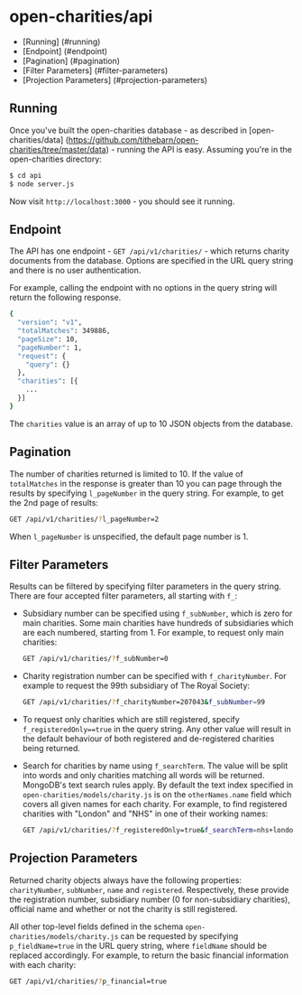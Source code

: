 # open-charities/api
- [Running] (#running)
- [Endpoint] (#endpoint)
- [Pagination] (#pagination)
- [Filter Parameters] (#filter-parameters)
- [Projection Parameters] (#projection-parameters)

## Running
Once you've built the open-charities database - as described in [open-charities/data] (https://github.com/tithebarn/open-charities/tree/master/data) - running the API is easy. Assuming you're in the open-charities directory:
```bash
$ cd api
$ node server.js
```
Now visit `http://localhost:3000` - you should see it running.

## Endpoint
The API has one endpoint - `GET /api/v1/charities/` - which returns charity documents from the database. Options are specified in the URL query string and there is no user authentication.

For example, calling the endpoint with no options in the query string will return the following response.
```bash
{
  "version": "v1",
  "totalMatches": 349886,
  "pageSize": 10,
  "pageNumber": 1,
  "request": {
    "query": {}
  },
  "charities": [{
    ...
  }]
}
```
The `charities` value is an array of up to 10 JSON objects from the database.

## Pagination
The number of charities returned is limited to 10. If the value of `totalMatches` in the response is greater than 10 you can page through the results by specifying `l_pageNumber` in the query string. For example, to get the 2nd page of results:
```bash
GET /api/v1/charities/?l_pageNumber=2
```
When `l_pageNumber` is unspecified, the default page number is 1.

## Filter Parameters
Results can be filtered by specifying filter parameters in the query string. There are four accepted filter parameters, all starting with `f_`:

* Subsidiary number can be specified using `f_subNumber`, which is zero for main charities.  Some main charities have hundreds of subsidiaries which are each numbered, starting from 1.  For example, to request only main charities:
    ```bash
    GET /api/v1/charities/?f_subNumber=0
    ```

* Charity registration number can be specified with `f_charityNumber`.  For example to request the 99th subsidiary of The Royal Society:
    ```bash
    GET /api/v1/charities/?f_charityNumber=207043&f_subNumber=99
    ```

* To request only charities which are still registered, specify `f_registeredOnly==true` in the query string.  Any other value will result in the default behaviour of both registered and de-registered charities being returned.

* Search for charities by name using `f_searchTerm`.  The value will be split into words and only charities matching all words will be returned.  MongoDB's text search rules apply.  By default the text index specified in `open-charities/models/charity.js` is on the `otherNames.name` field which covers all given names for each charity.  For example, to find registered charities with "London" and "NHS" in one of their working names:
    ```bash
    GET /api/v1/charities/?f_registeredOnly=true&f_searchTerm=nhs+london
    ```

## Projection Parameters
Returned charity objects always have the following properties: `charityNumber`, `subNumber`, `name` and `registered`.  Respectively, these provide the registration number, subsidiary number (0 for non-subsidiary charities), official name and whether or not the charity is still registered.

All other top-level fields defined in the schema `open-charities/models/charity.js` can be requested by specifying `p_fieldName=true` in the URL query string, where `fieldName` should be replaced accordingly.  For example, to return the basic financial information with each charity:
```bash
GET /api/v1/charities/?p_financial=true
```
